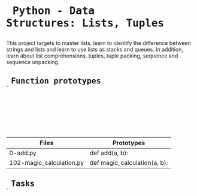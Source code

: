 # <pre> Python - Data Structures: Lists, Tuples </pre>
This project targets to master lists, learn to identify the difference between strings and lists and learn to use lists as stacks and queues. In addition, learn about list comprehensions, tuples, tuple packing, sequence and sequence unpacking.
## <pre> Function prototypes    <img src="https://user-images.githubusercontent.com/107026397/209424557-72ec9e7b-8f5a-4c69-9136-2629ca6d2ab0.svg" width = 3% height= 3%> </pre>
| Files  | Prototypes |
| ------------- | ------------- |
| 0-add.py|def add(a, b): |
|102-magic_calculation.py | def magic_calculation(a, b):|
## <pre> Tasks   <img src="https://user-images.githubusercontent.com/107026397/209425131-1d190ca6-b53b-49a9-b00a-6d697c9e4473.svg" height=3% width=3%></pre>
